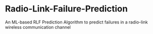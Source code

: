 # Radio-Link-Failure-Prediction
An ML-based RLF Prediction Algorithm to predict failures in a radio-link wireless communication channel
